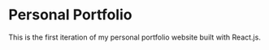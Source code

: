 # Personal Portfolio
This is the first iteration of my personal portfolio website built with React.js. 

